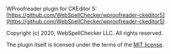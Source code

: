 WProofreader plugin for CKEditor 5: [https://github.com/WebSpellChecker/wproofreader-ckeditor5](https://github.com/WebSpellChecker/wproofreader-ckeditor5)

Copyright (c) 2020, WebSpellChecker LLC. All rights reserved.

The plugin itself is licensed under the terms of the [MIT license](https://opensource.org/licenses/MIT).
